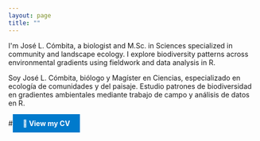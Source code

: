 ```yaml
---
layout: page
title: ""
---
```

I'm José L. Cómbita, a biologist and M.Sc. in Sciences specialized in community and landscape ecology. I explore biodiversity patterns across environmental gradients using fieldwork and data analysis in R.

Soy José L. Cómbita, biólogo y Magíster en Ciencias, especializado en ecología de comunidades y del paisaje. Estudio patrones de biodiversidad en gradientes ambientales mediante trabajo de campo y análisis de datos en R.

#<a href="JoseLuisCombita_CV.pdf" target="_blank" rel="noopener noreferrer" style="display:inline-block;padding:10px 20px;background-color:#007acc;color:white;text-decoration:none;border-#radius:6px;font-weight:bold;">📄 View my CV</a>

